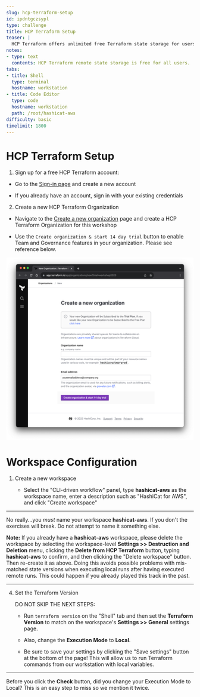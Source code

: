 ```yaml
---
slug: hcp-terraform-setup
id: ipdntgczsypl
type: challenge
title: HCP Terraform Setup
teaser: |
  HCP Terraform offers unlimited free Terraform state storage for users. Safeguard your state files by storing them remotely in HCP Terraform.
notes:
- type: text
  contents: HCP Terraform remote state storage is free for all users.
tabs:
- title: Shell
  type: terminal
  hostname: workstation
- title: Code Editor
  type: code
  hostname: workstation
  path: /root/hashicat-aws
difficulty: basic
timelimit: 1800
---
```

HCP Terraform Setup
===
1. Sign up for a free HCP Terraform account:

  - Go to the [Sign-in page](https://portal.cloud.hashicorp.com/sign-in) and create a new account

  - If you already have an account, sign in with your existing credentials

2. Create a new HCP Terraform Organization

  - Navigate to the [Create a new organization](https://app.terraform.io/app/organizations/new?trial=workshop2023) page and create a HCP Terraform Organization for this workshop

  - Use the `Create organization & start 14 day trial` button to enable Team and Governance features in your organization. Please see reference below.

![Create New Org](../assets/create_new_org.png)

Workspace Configuration
===

1. Create a new workspace

   - Select the "CLI-driven workflow" panel, type **hashicat-aws** as the workspace name, enter a description such as "HashiCat for AWS", and click "Create workspace"

---

No really...you *must* name your workspace **hashicat-aws**. If you don't the exercises will break. Do not attempt to name it something else.

**Note:** If you already have a **hashicat-aws** workspace, please delete the workspace by selecting the workspace-level **Settings >> Destruction and Deletion** menu, clicking the **Delete from HCP Terraform** button, typing **hashicat-aws** to confirm, and then clicking the "Delete workspace" button. Then re-create it as above. Doing this avoids possible problems with mis-matched state versions when executing local runs after having executed remote runs. This could happen if you already played this track in the past.

---

4. Set the Terraform Version

   DO NOT SKIP THE NEXT STEPS:

   - Run `terraform version` on the "Shell" tab and then set the **Terraform Version** to match on the workspace's **Settings >> General** settings page.

   - Also, change the **Execution Mode** to **Local**.

   - Be sure to save your settings by clicking the "Save settings" button at the bottom of the page! This will allow us to run Terraform commands from our workstation with local variables.

---

Before you click the **Check** button, did you change your Execution Mode to Local? This is an easy step to miss so we mention it twice.
